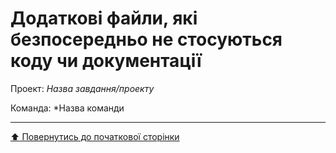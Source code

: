 # Додаткові файли, які безпосередньо не стосуються коду чи документації

Проект: *Назва завдання/проекту*

Команда: *Назва команди
 
 ---
[:arrow_up: Повернутись до початкової сторінки](/README.md)
